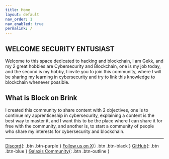 ```yaml
---
title: Home
layout: default
nav_order: 1
nav_enabled: true
permalink: /
---
```


## WELCOME SECURITY ENTUSIAST

Welcome to this space dedicated to hacking and blockchain, I am Gekk, and my 2 great hobbies are Cybersecurity and Blockchain, one is my job today, and the second is my hobby, I invite you to join this community, where I will be sharing my learning in cybersecurity and try to link this knowledge to blockchain whenever possible.


## What is Block on Brink 

I created this community to share content with 2 objectives, one is to continue my apprenticeship in cybersecurity, explaining a content is the best way to master it, and I want this to be the place where I can share it for free with the community, and another is, to start a community of people who share my interests for cybersecurity and blockchain.


----

[Discord](https://discord.gg/3HDH5B9uqD){: .btn .btn-purple }
[Follow us on X](https://x.com/blockonbrink){: .btn .btn-black }
[GitHub](https://wanderjosea.github.io/BOB/){: .btn .btn-blue }
[Galaxis Community](https://wanderjosea.github.io/BOB/){: .btn .btn-outline }



